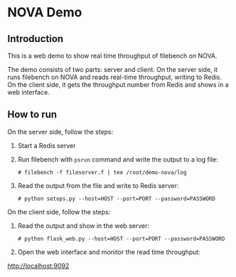 # NOVA Demo

## Introduction

This is a web demo to show real time throughput of filebench on NOVA.

The demo consists of two parts: server and client. On the server side, it runs filebench on NOVA and reads real-time throughput, writing to Redis. On the client side, it gets the throughput number from Redis and shows in a web interface.


## How to run

On the server side, follow the steps:

1. Start a Redis server
2. Run filebench with `psrun` command and write the output to a log file:
    
    ```
    # filebench -f fileserver.f | tee /root/demo-nova/log
    ```

3. Read the output from the file and write to Redis server:

    ```
    # python setops.py --host=HOST --port=PORT --password=PASSWORD
    ```

On the client side, follow the steps:

1. Read the output and show in the web server:

    ```
    # python flask_web.py --host=HOST --port=PORT --password=PASSWORD
    ```

2. Open the web interface and monitor the read time throughput:

[http://localhost:9092](http://localhost:9092)
